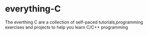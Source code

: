 # everything-C
The everthing C are a collection of self-paced tutorials,programming exercises and projects to help you learn C/C++ programming
